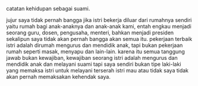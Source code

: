 catatan kehidupan sebagai suami.

jujur saya tidak pernah bangga jika istri bekerja diluar dari rumahnya sendiri yaitu rumah bagi anak-anaknya dan anak-anak kami, entah engkau menjadi seorang guru, dosen, pengusaha, menteri, bahkan menjadi presiden sekalipun saya tidak akan pernah bangga akan semua itu. pekerjaan terbaik istri adalah dirumah mengurus dan mendidik anak, tapi bukan pekerjaan rumah seperti masak, menyapu dan lain-lain. karena itu semua tanggung jawab bukan kewajiban, kewajiban seorang istri adalah mengurus dan mendidik anak dan melayani suami tapi saya sendiri bukan tipe laki-laki yang memaksa istri untuk melayani terserah istri mau atau tidak saya tidak akan pernah memaksakan kehendak saya.
